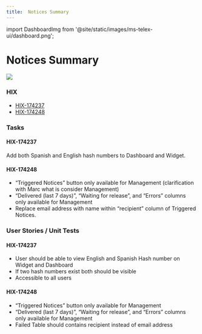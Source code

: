 ```yaml
---
title:  Notices Summary
---
```


import DashboardImg from '@site/static/images/ms-telex-ui/dashboard.png';

# Notices Summary

<img src={DashboardImg} />

### HIX
- [HIX-174237](../HIX/HIX-174237)
- [HIX-174248](../HIX/HIX-174248)

### Tasks

#### HIX-174237
Add both Spanish and English hash numbers to Dashboard and Widget.

#### HIX-174248
- “Triggered Notices” button only available for Management (clarification with Marc what is consider Management)
- “Delivered (last 7 days)”, “Waiting for release”, and “Errors” columns only available for Management
- Replace email address with name within “recipient” column of Triggered Notices.


### User Stories / Unit Tests
#### HIX-174237
- User should be able to view English and Spanish Hash number on Widget and Dashboard
- If two hash numbers exist both should be visible
- Accessible to all users

#### HIX-174248
- “Triggered Notices” button only available for Management
- “Delivered (last 7 days)”, “Waiting for release”, and “Errors” columns only available for Management
- Failed Table should contains recipient instead of email address




